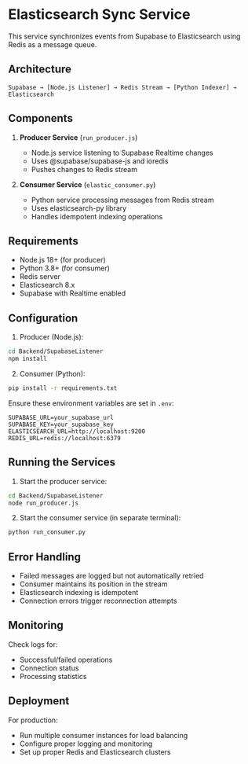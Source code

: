 # Elasticsearch Sync Service

This service synchronizes events from Supabase to Elasticsearch using Redis as a message queue.

## Architecture

```
Supabase → [Node.js Listener] → Redis Stream → [Python Indexer] → Elasticsearch
```

## Components

1. **Producer Service** (`run_producer.js`)

   - Node.js service listening to Supabase Realtime changes
   - Uses @supabase/supabase-js and ioredis
   - Pushes changes to Redis stream

2. **Consumer Service** (`elastic_consumer.py`)
   - Python service processing messages from Redis stream
   - Uses elasticsearch-py library
   - Handles idempotent indexing operations

## Requirements

- Node.js 18+ (for producer)
- Python 3.8+ (for consumer)
- Redis server
- Elasticsearch 8.x
- Supabase with Realtime enabled

## Configuration

1. Producer (Node.js):

```bash
cd Backend/SupabaseListener
npm install
```

2. Consumer (Python):

```bash
pip install -r requirements.txt
```

Ensure these environment variables are set in `.env`:

```
SUPABASE_URL=your_supabase_url
SUPABASE_KEY=your_supabase_key
ELASTICSEARCH_URL=http://localhost:9200
REDIS_URL=redis://localhost:6379
```

## Running the Services

1. Start the producer service:

```bash
cd Backend/SupabaseListener
node run_producer.js
```

2. Start the consumer service (in separate terminal):

```bash
python run_consumer.py
```

## Error Handling

- Failed messages are logged but not automatically retried
- Consumer maintains its position in the stream
- Elasticsearch indexing is idempotent
- Connection errors trigger reconnection attempts

## Monitoring

Check logs for:

- Successful/failed operations
- Connection status
- Processing statistics

## Deployment

For production:

- Run multiple consumer instances for load balancing
- Configure proper logging and monitoring
- Set up proper Redis and Elasticsearch clusters
